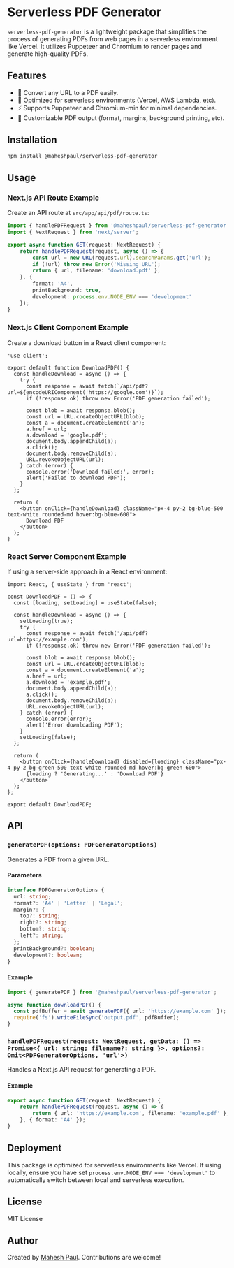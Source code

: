 # Serverless PDF Generator

`serverless-pdf-generator` is a lightweight package that simplifies the process of generating PDFs from web pages in a serverless environment like Vercel. It utilizes Puppeteer and Chromium to render pages and generate high-quality PDFs.

## Features

- 📄 Convert any URL to a PDF easily.
- 🚀 Optimized for serverless environments (Vercel, AWS Lambda, etc).
- ⚡ Supports Puppeteer and Chromium-min for minimal dependencies.
- 🎯 Customizable PDF output (format, margins, background printing, etc).

## Installation

```sh
npm install @maheshpaul/serverless-pdf-generator
```

## Usage

### Next.js API Route Example

Create an API route at `src/app/api/pdf/route.ts`:

```ts
import { handlePDFRequest } from '@maheshpaul/serverless-pdf-generator';
import { NextRequest } from 'next/server';

export async function GET(request: NextRequest) {
    return handlePDFRequest(request, async () => {
        const url = new URL(request.url).searchParams.get('url');
        if (!url) throw new Error('Missing URL');
        return { url, filename: 'download.pdf' };
    }, {
        format: 'A4',
        printBackground: true,
        development: process.env.NODE_ENV === 'development'
    });
}
```

### Next.js Client Component Example

Create a download button in a React client component:

```tsx
'use client';

export default function DownloadPDF() {
  const handleDownload = async () => {
    try {
      const response = await fetch(`/api/pdf?url=${encodeURIComponent('https://google.com')}`);
      if (!response.ok) throw new Error('PDF generation failed');
      
      const blob = await response.blob();
      const url = URL.createObjectURL(blob);
      const a = document.createElement('a');
      a.href = url;
      a.download = 'google.pdf';
      document.body.appendChild(a);
      a.click();
      document.body.removeChild(a);
      URL.revokeObjectURL(url);
    } catch (error) {
      console.error('Download failed:', error);
      alert('Failed to download PDF');
    }
  };
  
  return (
    <button onClick={handleDownload} className="px-4 py-2 bg-blue-500 text-white rounded-md hover:bg-blue-600">
      Download PDF
    </button>
  );
}
```

### React Server Component Example

If using a server-side approach in a React environment:

```tsx
import React, { useState } from 'react';

const DownloadPDF = () => {
  const [loading, setLoading] = useState(false);

  const handleDownload = async () => {
    setLoading(true);
    try {
      const response = await fetch('/api/pdf?url=https://example.com');
      if (!response.ok) throw new Error('PDF generation failed');
      
      const blob = await response.blob();
      const url = URL.createObjectURL(blob);
      const a = document.createElement('a');
      a.href = url;
      a.download = 'example.pdf';
      document.body.appendChild(a);
      a.click();
      document.body.removeChild(a);
      URL.revokeObjectURL(url);
    } catch (error) {
      console.error(error);
      alert('Error downloading PDF');
    }
    setLoading(false);
  };

  return (
    <button onClick={handleDownload} disabled={loading} className="px-4 py-2 bg-green-500 text-white rounded-md hover:bg-green-600">
      {loading ? 'Generating...' : 'Download PDF'}
    </button>
  );
};

export default DownloadPDF;
```

## API

### `generatePDF(options: PDFGeneratorOptions)`

Generates a PDF from a given URL.

#### Parameters

```ts
interface PDFGeneratorOptions {
  url: string;
  format?: 'A4' | 'Letter' | 'Legal';
  margin?: {
    top?: string;
    right?: string;
    bottom?: string;
    left?: string;
  };
  printBackground?: boolean;
  development?: boolean;
}
```

#### Example

```ts
import { generatePDF } from '@maheshpaul/serverless-pdf-generator';

async function downloadPDF() {
  const pdfBuffer = await generatePDF({ url: 'https://example.com' });
  require('fs').writeFileSync('output.pdf', pdfBuffer);
}
```

### `handlePDFRequest(request: NextRequest, getData: () => Promise<{ url: string; filename?: string }>, options?: Omit<PDFGeneratorOptions, 'url'>)`

Handles a Next.js API request for generating a PDF.

#### Example

```ts
export async function GET(request: NextRequest) {
    return handlePDFRequest(request, async () => {
        return { url: 'https://example.com', filename: 'example.pdf' };
    }, { format: 'A4' });
}
```

## Deployment

This package is optimized for serverless environments like Vercel. If using locally, ensure you have set `process.env.NODE_ENV === 'development'` to automatically switch between local and serverless execution.


## License

MIT License

## Author

Created by [Mahesh Paul](https://github.com/maheshpaulj). Contributions are welcome!
